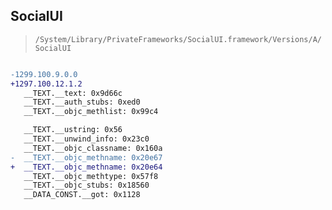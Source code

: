 ## SocialUI

> `/System/Library/PrivateFrameworks/SocialUI.framework/Versions/A/SocialUI`

```diff

-1299.100.9.0.0
+1297.100.12.1.2
   __TEXT.__text: 0x9d66c
   __TEXT.__auth_stubs: 0xed0
   __TEXT.__objc_methlist: 0x99c4

   __TEXT.__ustring: 0x56
   __TEXT.__unwind_info: 0x23c0
   __TEXT.__objc_classname: 0x160a
-  __TEXT.__objc_methname: 0x20e67
+  __TEXT.__objc_methname: 0x20e64
   __TEXT.__objc_methtype: 0x57f8
   __TEXT.__objc_stubs: 0x18560
   __DATA_CONST.__got: 0x1128

```

